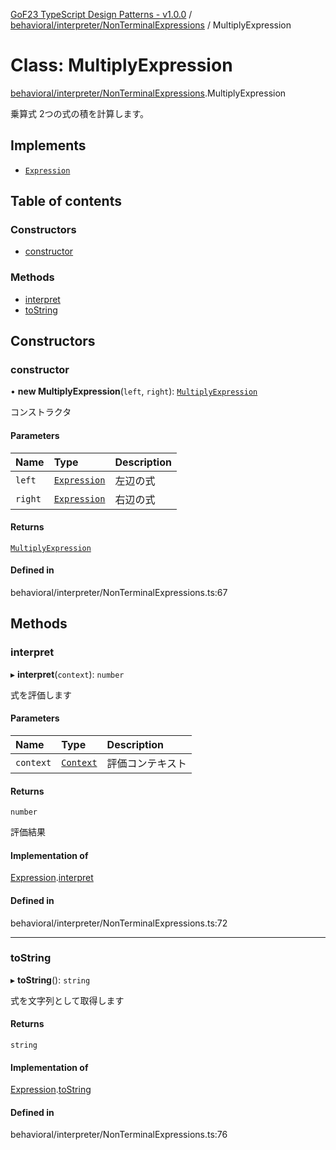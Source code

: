 [GoF23 TypeScript Design Patterns - v1.0.0](../README.md) / [behavioral/interpreter/NonTerminalExpressions](../modules/behavioral_interpreter_NonTerminalExpressions.md) / MultiplyExpression

# Class: MultiplyExpression

[behavioral/interpreter/NonTerminalExpressions](../modules/behavioral_interpreter_NonTerminalExpressions.md).MultiplyExpression

乗算式
2つの式の積を計算します。

## Implements

- [`Expression`](../interfaces/behavioral_interpreter_Expression.Expression.md)

## Table of contents

### Constructors

- [constructor](behavioral_interpreter_NonTerminalExpressions.MultiplyExpression.md#constructor)

### Methods

- [interpret](behavioral_interpreter_NonTerminalExpressions.MultiplyExpression.md#interpret)
- [toString](behavioral_interpreter_NonTerminalExpressions.MultiplyExpression.md#tostring)

## Constructors

### constructor

• **new MultiplyExpression**(`left`, `right`): [`MultiplyExpression`](behavioral_interpreter_NonTerminalExpressions.MultiplyExpression.md)

コンストラクタ

#### Parameters

| Name | Type | Description |
| :------ | :------ | :------ |
| `left` | [`Expression`](../interfaces/behavioral_interpreter_Expression.Expression.md) | 左辺の式 |
| `right` | [`Expression`](../interfaces/behavioral_interpreter_Expression.Expression.md) | 右辺の式 |

#### Returns

[`MultiplyExpression`](behavioral_interpreter_NonTerminalExpressions.MultiplyExpression.md)

#### Defined in

behavioral/interpreter/NonTerminalExpressions.ts:67

## Methods

### interpret

▸ **interpret**(`context`): `number`

式を評価します

#### Parameters

| Name | Type | Description |
| :------ | :------ | :------ |
| `context` | [`Context`](behavioral_interpreter_Expression.Context.md) | 評価コンテキスト |

#### Returns

`number`

評価結果

#### Implementation of

[Expression](../interfaces/behavioral_interpreter_Expression.Expression.md).[interpret](../interfaces/behavioral_interpreter_Expression.Expression.md#interpret)

#### Defined in

behavioral/interpreter/NonTerminalExpressions.ts:72

___

### toString

▸ **toString**(): `string`

式を文字列として取得します

#### Returns

`string`

#### Implementation of

[Expression](../interfaces/behavioral_interpreter_Expression.Expression.md).[toString](../interfaces/behavioral_interpreter_Expression.Expression.md#tostring)

#### Defined in

behavioral/interpreter/NonTerminalExpressions.ts:76
